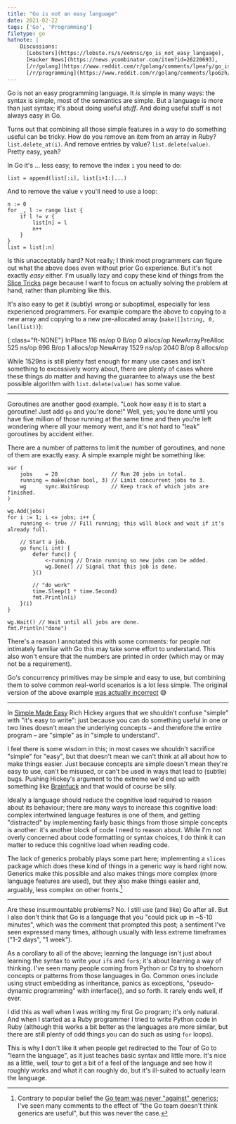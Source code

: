 ```yaml
---
title: "Go is not an easy language"
date: 2021-02-22
tags: ['Go', 'Programming']
filetype: go
hatnote: |
    Discussions:
      [Lobsters](https://lobste.rs/s/ee6nsc/go_is_not_easy_language),
      [Hacker News](https://news.ycombinator.com/item?id=26220693),
      [/r/golang](https://www.reddit.com/r/golang/comments/lpeafy/go_is_not_an_easy_language/),
      [/r/programming](https://www.reddit.com/r/golang/comments/lpo6zh/go_is_not_an_easy_language/)
---
```


Go is not an easy programming language. It *is* simple in many ways: the syntax
is simple, most of the semantics are simple. But a language is more than just
syntax; it's about doing useful *stuff*. And doing useful stuff is not always
easy in Go.

Turns out that combining all those simple features in a way to do something
useful can be tricky. How do you remove an item from an array in Ruby?
`list.delete_at(i)`. And remove entries by value? `list.delete(value)`. Pretty
easy, yeah?

In Go it's ... less easy; to remove the index `i` you need to do:

    list = append(list[:i], list[i+1:]...)

And to remove the value `v` you'll need to use a loop:

    n := 0
    for _, l := range list {
        if l != v {
            list[n] = l
            n++
        }
    }
    list = list[:n]

Is this unacceptably hard? Not really; I think most programmers can figure out
what the above does even without prior Go experience. But it's not exactly
*easy* either. I'm usually lazy and copy these kind of things from the [Slice
Tricks][slice] page because I want to focus on actually solving the problem at
hand, rather than plumbing like this.

It's also easy to get it (subtly) wrong or suboptimal, especially for less
experienced programmers. For example compare the above to copying to a new array
and copying to a new pre-allocated array (`make([]string, 0, len(list))`):

{:class="ft-NONE"}
    InPlace             116 ns/op      0 B/op   0 allocs/op
    NewArrayPreAlloc    525 ns/op    896 B/op   1 allocs/op
    NewArray           1529 ns/op   2040 B/op   8 allocs/op

While 1529ns is still plenty fast enough for many use cases and isn't something
to excessively worry about, there are plenty of cases where these things *do*
matter and having the guarantee to always use the best possible algorithm with
`list.delete(value)` has some value.

[slice]: https://github.com/golang/go/wiki/SliceTricks

---

Goroutines are another good example. "Look how easy it is to start a goroutine!
Just add `go` and you're done!" Well, yes; you're done until you have five
million of those running at the same time and then you're left wondering where
all your memory went, and it's not hard to "leak" goroutines by accident either.

There are a number of patterns to limit the number of goroutines, and none of
them are exactly easy. A simple example might be something like:

	var (
		jobs    = 20                 // Run 20 jobs in total.
		running = make(chan bool, 3) // Limit concurrent jobs to 3.
		wg      sync.WaitGroup       // Keep track of which jobs are finished.
	)

	wg.Add(jobs)
	for i := 1; i <= jobs; i++ {
		running <- true // Fill running; this will block and wait if it's already full.

		// Start a job.
		go func(i int) {
			defer func() {
				<-running // Drain running so new jobs can be added.
				wg.Done() // Signal that this job is done.
			}()

			// "do work"
			time.Sleep(1 * time.Second)
			fmt.Println(i)
		}(i)
	}

	wg.Wait() // Wait until all jobs are done.
	fmt.Println("done")

There's a reason I annotated this with some comments: for people not intimately
familiar with Go this may take some effort to understand. This also won't ensure
that the numbers are printed in order (which may or may not be a requirement).

Go's concurrency primitives may be simple and easy to use, but combining them to
solve common real-world scenarios is a lot less simple. The original version of
the above example [was actually incorrect][l] 😅

[l]: https://lobste.rs/s/ee6nsc/go_is_not_easy_language#c_gdnw5e

---

In [Simple Made Easy][se] Rich Hickey argues that we shouldn't confuse "simple"
with "it's easy to write": just because you can do something useful in one or
two lines doesn't mean the underlying concepts – and therefore the entire
program – are "simple" as in "simple to understand".

I feel there is some wisdom in this; in most cases we shouldn't sacrifice
"simple" for "easy", but that doesn't mean we can't think at all about how to
make things easier. Just because concepts are simple doesn't mean they're easy
to use, can't be misused, or can't be used in ways that lead to (subtle) bugs.
Pushing Hickey's argument to the extreme we'd end up with something like
[Brainfuck][bf] and that would of course be silly.

Ideally a language should reduce the cognitive load required to reason about its
behaviour; there are many ways to increase this cognitive load: complex
intertwined language features is one of them, and getting "distracted" by
implementing fairly basic things from those simple concepts is another: it's
another block of code I need to reason about. While I'm not overly concerned
about code formatting or syntax choices, I do think it can matter to reduce this
cognitive load when reading code.

The lack of generics probably plays some part here; implementing a `slices`
package which does these kind of things in a generic way is hard right now.
Generics make this possible and also makes things more complex (more language
features are used), but they also make things easier and, arguably, less complex
on other fronts.[^g]

[^g]: Contrary to popular belief the [Go team was never "against" generics][gen];
      I've seen many comments to the effect of "the Go team doesn't think
      generics are useful", but this was never the case.

[se]: https://www.infoq.com/presentations/Simple-Made-Easy/
[bf]: https://en.wikipedia.org/wiki/Brainfuck
[gen]: https://research.swtch.com/generic

---

Are these insurmountable problems? No. I still use (and like) Go after all. But
I also don't think that Go is a language that you "could pick up in ~5-10
minutes", which was the comment that prompted this post; a sentiment I've seen
expressed many times, although usually with less extreme timeframes ("1-2 days",
"1 week").

As a corollary to all of the above; learning the language isn't just about
learning the syntax to write your `if`s and `for`s; it's about learning a way of
thinking. I've seen many people coming from Python or C♯ try to shoehorn
concepts or patterns from those languages in Go. Common ones include using
struct embedding as inheritance, panics as exceptions, "pseudo-dynamic
programming" with interface{}, and so forth. It rarely ends well, if ever.

I did this as well when I was writing my first Go program; it's only natural.
And when I started as a Ruby programmer I tried to write Python code in Ruby
(although this works a bit better as the languages are more similar, but there
are still plenty of odd things you can do such as using `for` loops).

This is why I don't like it when people get redirected to the Tour of Go to
"learn the language", as it just teaches basic syntax and little more. It's nice
as a little, well, *tour* to get a bit of a feel of the language and see how it
roughly works and what it can roughly do, but it's ill-suited to actually learn
the language.
